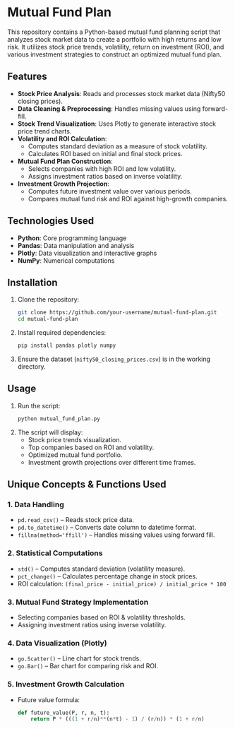 # Mutual Fund Plan

This repository contains a Python-based mutual fund planning script that analyzes stock market data to create a portfolio with high returns and low risk. It utilizes stock price trends, volatility, return on investment (ROI), and various investment strategies to construct an optimized mutual fund plan.

## Features
- **Stock Price Analysis**: Reads and processes stock market data (Nifty50 closing prices).
- **Data Cleaning & Preprocessing**: Handles missing values using forward-fill.
- **Stock Trend Visualization**: Uses Plotly to generate interactive stock price trend charts.
- **Volatility and ROI Calculation**:
  - Computes standard deviation as a measure of stock volatility.
  - Calculates ROI based on initial and final stock prices.
- **Mutual Fund Plan Construction**:
  - Selects companies with high ROI and low volatility.
  - Assigns investment ratios based on inverse volatility.
- **Investment Growth Projection**:
  - Computes future investment value over various periods.
  - Compares mutual fund risk and ROI against high-growth companies.

## Technologies Used
- **Python**: Core programming language
- **Pandas**: Data manipulation and analysis
- **Plotly**: Data visualization and interactive graphs
- **NumPy**: Numerical computations

## Installation
1. Clone the repository:
   ```sh
   git clone https://github.com/your-username/mutual-fund-plan.git
   cd mutual-fund-plan
   ```
2. Install required dependencies:
   ```sh
   pip install pandas plotly numpy
   ```
3. Ensure the dataset (`nifty50_closing_prices.csv`) is in the working directory.

## Usage
1. Run the script:
   ```sh
   python mutual_fund_plan.py
   ```
2. The script will display:
   - Stock price trends visualization.
   - Top companies based on ROI and volatility.
   - Optimized mutual fund portfolio.
   - Investment growth projections over different time frames.

## Unique Concepts & Functions Used
### 1. **Data Handling**
   - `pd.read_csv()` – Reads stock price data.
   - `pd.to_datetime()` – Converts date column to datetime format.
   - `fillna(method='ffill')` – Handles missing values using forward fill.

### 2. **Statistical Computations**
   - `std()` – Computes standard deviation (volatility measure).
   - `pct_change()` – Calculates percentage change in stock prices.
   - ROI calculation: `(final_price - initial_price) / initial_price * 100`

### 3. **Mutual Fund Strategy Implementation**
   - Selecting companies based on ROI & volatility thresholds.
   - Assigning investment ratios using inverse volatility.

### 4. **Data Visualization (Plotly)**
   - `go.Scatter()` – Line chart for stock trends.
   - `go.Bar()` – Bar chart for comparing risk and ROI.

### 5. **Investment Growth Calculation**
   - Future value formula:
     ```python
     def future_value(P, r, n, t):
         return P * (((1 + r/n)**(n*t) - 1) / (r/n)) * (1 + r/n)
     ```
